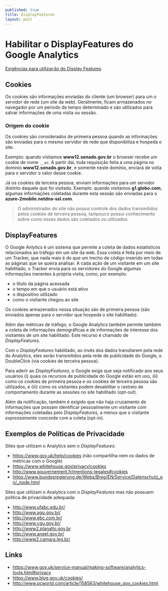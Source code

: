```yaml
---
published: true
title: DisplayFeatures
layout: post
---
```

# Habilitar o DisplayFeatures do Google Analytics

[Exigências para utilização do Display Features](https://support.google.com/analytics/answer/2700409)

## Cookies

Os cookies são informações enviadas do cliente (um browser) para um o servidor de rede (um site da web). Geralmente, ficam armazenados no navegador por um período de tempo determinado e são utilizados para salvar informações de uma visita ou sessão.

### Origem do cookie

Os cookies são considerados de primeira pessoa quando as informações são enviadas para o mesmo servidor de rede que disponibiliza e hospeda o site.

Exemplo: quando visitamos **www12.senado.gov.br** o browser recebe um cookie de nome `__ac`. A partir daí, toda requisição feita a uma página no domínio **www12.senado.gov.br**, e somente neste domínio, enviará de volta para o servidor o valor desse cookie.

Já os cookies de terceira pessoa, enviam informações para um servidor distinto daquele que foi visitado. Exemplo: quando visitamos **g1.globo.com**, algumas informações coletadas durante esta sessão são enviadas para o **azure-2mobile.netdna-ssl.com**.

> O administrador do site não possui controle dos dados transmitidos pelos cookies de terceira pessoa, tampouco possui conhecimento sobre como esses dados são coletados ou utilizados.

## DisplayFeatures

O Google Anlytics é um sistema que permite a coleta de dados estatísticos relacionados ao tráfego em um site da web. Essa coleta é feita por meio de um Tracker, que nada mais é do que um trecho de código inserido em todas as páginas que se queira analisar. A cada ação de um visitante em um site habilitado, o Tracker envia para os servidores do Google algumas informações inerentes à própria visita, como, por exemplo:

- o título da página acessada
- o tempo em que o usuário está ativo
- o dispositivo utilizado
- como o visitante chegou ao site

Os cookies armazenados nessa situação são de primeira pessoa (são enviados apenas para o servidor que hospeda o site habilitado).

Além das métricas de tráfego, o Google Analytics também permite também a coleta de informações demográficas e de informações de interesse dos visitantes de um site habilitado. Este recurso é chamado de _DisplayFeatures_.

Com o _DisplayFeatures_ habilitado, ao invés dos dados transitarem pela rede do Analytics, eles serão transmitidos pela rede de publicidade do Google, o DoubleClick (via cookies de terceira pessoa).

Para aderir ao _DisplayFeatures_, o Google exige que seja notificado aos seus usuários (i) quais os recursos de publicidade do Google estão em uso, (ii) como os cookies de primeira pessoa e os cookies de terceira pessoa são utilizados, e (iii) como os visitantes podem desabilitar o rastreio de comportamento durante as sessões no site habilitado (opt-out).

Além da notificação, também é exigido que não haja cruzamento de informações que possam identificar pessoalmente um visitante com informações coletadas pelo _DisplayFeatures_, a menos que o visitante _expressamente_ concorde com a coleta (opt-in).

## Exemplos de Políticas de Privacidade

Sites que utilizam o Analytics sem o _DisplayFeatures_:

- <https://www.gov.uk/help/cookies> (não compartilha nem os dados de métricas com o Google)
- <https://www.whitehouse.gov/privacy/cookies>
- <http://www.gouvernement.fr/mentions-legales#cookies>
- <https://www.bundesregierung.de/Webs/Breg/EN/Service/Datenschutz_en/_node.html>

Sites que utilizam o Analytics com o _DisplayFeatures_ mas não possuem política de privacidade adequada:

- <http://www.ufabc.edu.br/>
- <http://www.agu.gov.br/>
- <http://www.ebc.com.br/>
- <http://www.cgu.gov.br/>
- <http://www2.planalto.gov.br>
- <http://www.aneel.gov.br/>
- <http://www2.camara.leg.br/>

## Links

- <https://www.gov.uk/service-manual/making-software/analytics-tools.html#privacy>
- <https://www.blog.gov.uk/cookies/>
- <http://www.pcworld.com/article/158563/whitehouse_gov_cookies.html>
